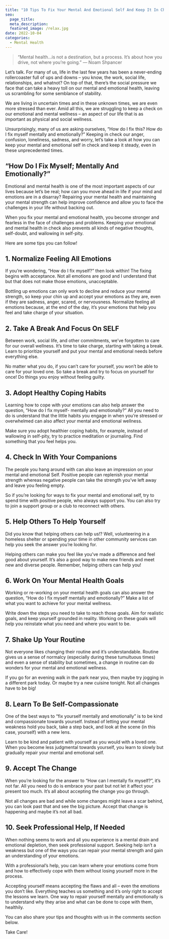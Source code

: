 ```yaml
---
title: "10 Tips To Fix Your Mental And Emotional Self And Keep It In Check"
seo:
  page_title:
  meta_description:
  featured_image: /relax.jpg
date: 2022-10-04
categories:
  - Mental Health
---
```


> “Mental health…is not a destination, but a process. It’s about how you drive, not where you’re going.” — Noam Shpancer

Let’s talk. For many of us, life in the last few years has been a never-ending rollercoaster full of ups and downs – you know, the work, social life, relationships, and whatnot? On top of that, there’s the social pressure we face that can take a heavy toll on our mental and emotional health, leaving us scrambling for some semblance of stability.

We are living in uncertain times and in these unknown times, we are even more stressed than ever. Amid all this, we are struggling to keep a check on our emotional and mental wellness – an aspect of our life that is as important as physical and social wellness.

Unsurprisingly, many of us are asking ourselves, “How do I fix this? How do I fix myself mentally and emotionally?” Keeping in check our anger, confusion, loneliness, sadness, and worry, let’s take a look at how you can keep your mental and emotional self in check and keep it steady, even in these unprecedented times.

## “How Do I Fix Myself; Mentally And Emotionally?”

Emotional and mental health is one of the most important aspects of our lives because let’s be real; how can you move ahead in life if your mind and emotions are in a disarray? Repairing your mental health and maintaining your mental strength can help improve confidence and allow you to face the challenges in your life without backing out.

When you fix your mental and emotional health, you become stronger and fearless in the face of challenges and problems. Keeping your emotional and mental health in check also prevents all kinds of negative thoughts, self-doubt, and wallowing in self-pity.

Here are some tips you can follow!

## 1. Normalize Feeling All Emotions

If you’re wondering, “How do I fix myself?” then look within! The fixing begins with acceptance. Not all emotions are good and I understand that but that does not make those emotions, unacceptable.

Bottling up emotions can only work to decline and reduce your mental strength, so keep your chin up and accept your emotions as they are, even if they are sadness, anger, scared, or nervousness. Normalize feeling all emotions because, at the end of the day, it’s your emotions that help you feel and take charge of your situation.

## 2. Take A Break And Focus On SELF

Between work, social life, and other commitments, we’ve forgotten to care for our overall wellness. It’s time to take charge, starting with taking a break. Learn to prioritize yourself and put your mental and emotional needs before everything else.

No matter what you do, if you can’t care for yourself, you won’t be able to care for your loved one. So take a break and try to focus on yourself for once! Do things you enjoy without feeling guilty.

## 3. Adopt Healthy Coping Habits

Learning how to cope with your emotions can also help answer the question, “How do I fix myself- mentally and emotionally?” All you need to do is understand that the little habits you engage in when you’re stressed or overwhelmed can also affect your mental and emotional wellness.

Make sure you adopt healthier coping habits, for example, instead of wallowing in self-pity, try to practice meditation or journaling. Find something that you feel helps you.

## 4. Check In With Your Companions

The people you hang around with can also leave an impression on your mental and emotional Self. Positive people can replenish your mental strength whereas negative people can take the strength you’ve left away and leave you feeling empty.

So if you’re looking for ways to fix your mental and emotional self, try to spend time with positive people, who always support you. You can also try to join a support group or a club to reconnect with others.

## 5. Help Others To Help Yourself

Did you know that helping others can help us!? Well, volunteering in a homeless shelter or spending your time in other community services can help you seek the answer you’re looking for.

Helping others can make you feel like you’ve made a difference and feel good about yourself. It’s also a good way to make new friends and meet new and diverse people. Remember, helping others can help you!

## 6. Work On Your Mental Health Goals

Working or re-working on your mental health goals can also answer the question, “How do I fix myself mentally and emotionally?” Make a list of what you want to achieve for your mental wellness.

Write down the steps you need to take to reach those goals. Aim for realistic goals, and keep yourself grounded in reality. Working on these goals will help you reinstate what you need and where you want to be.

## 7. Shake Up Your Routine

Not everyone likes changing their routine and it’s understandable. Routine gives us a sense of normalcy (especially during these tumultuous times) and even a sense of stability but sometimes, a change in routine can do wonders for your mental and emotional wellness.

If you go for an evening walk in the park near you, then maybe try jogging in a different park today. Or maybe try a new cuisine tonight. Not all changes have to be big!

## 8. Learn To Be Self-Compassionate

One of the best ways to “fix yourself mentally and emotionally” is to be kind and compassionate towards yourself. Instead of letting your mental weakness hold you back, take a step back, and look at the scene (in this case, yourself) with a new lens.

Learn to be kind and patient with yourself as you would with a loved one. When you become less judgmental towards yourself, you learn to slowly but gradually repair your mental and emotional self.

## 9. Accept The Change

When you’re looking for the answer to “How can I mentally fix myself?”, it’s not far. All you need to do is embrace your past but not let it affect your present too much. It’s all about accepting the change you go through.

Not all changes are bad and while some changes might leave a scar behind, you can look past that and see the big picture. Accept that change is happening and maybe it’s not all bad.

## 10. Seek Professional Help, If Needed

When nothing seems to work and all you experience is a mental drain and emotional depletion, then seek professional support. Seeking help isn’t a weakness but one of the ways you can repair your mental strength and gain an understanding of your emotions.

With a professional’s help, you can learn where your emotions come from and how to effectively cope with them without losing yourself more in the process.

Accepting yourself means accepting the flaws and all – even the emotions you don’t like. Everything teaches us something and it’s only right to accept the lessons we learn. One way to repair yourself mentally and emotionally is to understand why they arise and what can be done to cope with them, healthily.

You can also share your tips and thoughts with us in the comments section below.

Take Care!

